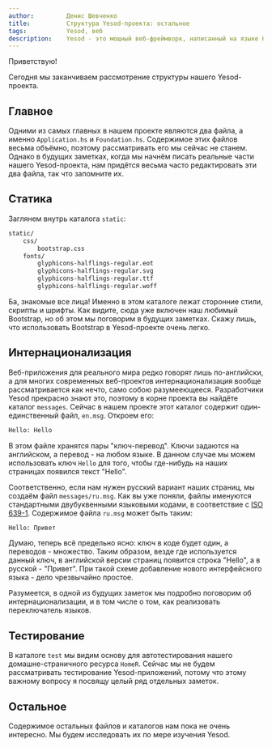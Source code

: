 ```yaml
---
author:         Денис Шевченко
title:          Структура Yesod-проекта: остальное
tags:           Yesod, веб
description:    Yesod - это мощный веб-фреймворк, написанный на языке Haskell. Изучаем структуру нашего проекта. Осталось ещё кое-что...
---
```


Приветствую!

Сегодня мы заканчиваем рассмотрение структуры нашего Yesod-проекта.

## Главное

Одними из самых главных в нашем проекте являются два файла, а именно `Application.hs` и `Foundation.hs`. Содержимое этих файлов весьма объёмно, поэтому рассматривать его мы сейчас не станем. Однако в будущих заметках, когда мы начнём писать реальные части нашего Yesod-проекта, нам придётся весьма часто редактировать эти два файла, так что запомните их.

## Статика

Заглянем внутрь каталога `static`:

```bash
static/
    css/
        bootstrap.css
    fonts/
        glyphicons-halflings-regular.eot
        glyphicons-halflings-regular.svg
        glyphicons-halflings-regular.ttf
        glyphicons-halflings-regular.woff
```

Ба, знакомые все лица! Именно в этом каталоге лежат сторонние стили, скрипты и шрифты. Как видите, сюда уже включен наш любимый Bootstrap, но об этом мы поговорим в будущих заметках. Скажу лишь, что использовать Bootstrap в Yesod-проекте очень легко.

## Интернационализация

Веб-приложения для реального мира редко говорят лишь по-английски, а для многих современных веб-проектов интернационализация вообще рассматривается как нечто, само собою разумееющееся. Разработчики Yesod прекрасно знают это, поэтому в корне проекта вы найдёте каталог `messages`. Сейчас в нашем проекте этот каталог содержит один-единственный файл, `en.msg`. Откроем его:

```bash
Hello: Hello
```

В этом файле хранятся пары "ключ-перевод". Ключи задаются на английском, а перевод - на любом языке. В данном случае мы можем использовать ключ `Hello` для того, чтобы где-нибудь на наших страницах появился текст "Hello".

Соответственно, если нам нужен русский вариант наших страниц, мы создаём файл `messages/ru.msg`. Как вы уже поняли, файлы именуются стандартными двубуквенными языковыми кодами, в соответствие с [ISO 639-1](http://en.wikipedia.org/wiki/ISO_639-1). Содержимое файла `ru.msg` может быть таким:

```bash
Hello: Привет
```

Думаю, теперь всё предельно ясно: ключ в коде будет один, а переводов - множество. Таким образом, везде где используется данный ключ, в английской версии страниц появится строка "Hello", а в русской - "Привет". При такой схеме добавление нового интерфейсного языка - дело чрезвычайно простое.

Разумеется, в одной из будущих заметок мы подробно поговорим об интернационализации, и в том числе о том, как реализовать переключатель языков.

## Тестирование

В каталоге `test` мы видим основу для автотестирования нашего домашне-страничного ресурса `HomeR`. Сейчас мы не будем рассматривать тестирование Yesod-приложений, потому что этому важному вопросу я посвящу целый ряд отдельных заметок.

## Остальное

Содержимое остальных файлов и каталогов нам пока не очень интересно. Мы будем исследовать их по мере изучения Yesod.

